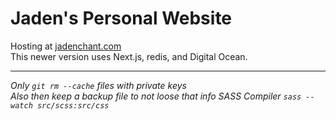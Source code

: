 # Jaden's Personal Website

Hosting at [jadenchant.com](https://jadenchant.com)  
This newer version uses Next.js, redis, and Digital Ocean.


---

_Only `git rm --cache` files with private keys_  
_Also then keep a backup file to not loose that info_
_SASS Compiler `sass --watch src/scss:src/css`_